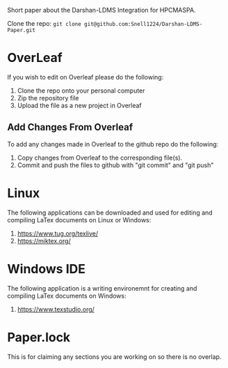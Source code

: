 Short paper about the Darshan-LDMS Integration for HPCMASPA.

Clone the repo: ```git clone git@github.com:Snell1224/Darshan-LDMS-Paper.git```

# OverLeaf 
If you wish to edit on Overleaf please do the following:
1. Clone the repo onto your personal computer 
2. Zip the repository file  
3. Upload the file as a new project in Overleaf

## Add Changes From Overleaf
To add any changes made in Overleaf to the github repo do the following:
1. Copy changes from Overleaf to the corresponding file(s).
2. Commit and push the files to github with "git commit" and "git push"

# Linux
The following applications can be downloaded and used for editing and compiling LaTex documents on Linux or Windows:
1. https://www.tug.org/texlive/
2. https://miktex.org/

# Windows IDE
The following application is a writing environemnt for creating and compiling LaTex documents on Windows:
1. https://www.texstudio.org/

# Paper.lock
This is for claiming any sections you are working on so there is no overlap.

